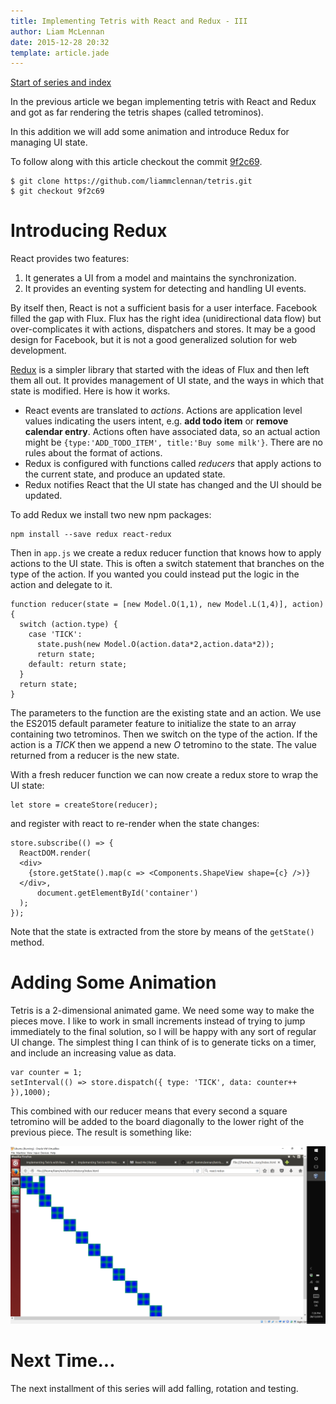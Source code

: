 ```yaml
---
title: Implementing Tetris with React and Redux - III
author: Liam McLennan
date: 2015-12-28 20:32
template: article.jade
---
```


[Start of series and index](../2015-12-22-tetris1)

In the previous article we began implementing tetris with React and Redux and got as far rendering the tetris shapes (called tetrominos).

In this addition we will add some animation and introduce Redux for managing UI state.

To follow along with this article checkout the commit [9f2c69](https://github.com/liammclennan/tetris/commit/9f2c695d4e766d03d9280f086dd5429520cd03e3).

```
$ git clone https://github.com/liammclennan/tetris.git
$ git checkout 9f2c69
```

Introducing Redux
=========

React provides two features:

1. It generates a UI from a model and maintains the synchronization.
1. It provides an eventing system for detecting and handling UI events.

By itself then, React is not a sufficient basis for a user interface. Facebook filled the gap with Flux. Flux has the right idea (unidirectional data flow) but over-complicates it with actions, dispatchers and stores. It may be a good design for Facebook, but it is not a good generalized solution for web development.

[Redux](http://redux.js.org/) is a simpler library that started with the ideas of Flux and then left them all out. It provides management of UI state, and the ways in which that state is modified. Here is how it works.

* React events are translated to *actions*. Actions are application level values indicating the users intent, e.g. **add todo item** or **remove calendar entry**. Actions often have associated data, so an actual action might be `{type:'ADD_TODO_ITEM', title:'Buy some milk'}`. There are no rules about the format of actions.
* Redux is configured with functions called *reducers* that apply actions to the current state, and produce an updated state.
* Redux notifies React that the UI state has changed and the UI should be updated.

To add Redux we install two new npm packages:

    npm install --save redux react-redux

Then in `app.js` we create a redux reducer function that knows how to apply actions to the UI state. This is often a switch statement that branches on the type of the action. If you wanted you could instead put the logic in the action and delegate to it.

```
function reducer(state = [new Model.O(1,1), new Model.L(1,4)], action) {
  switch (action.type) {
    case 'TICK':
      state.push(new Model.O(action.data*2,action.data*2));
      return state;
    default: return state;
  }
  return state;
}
```

The parameters to the function are the existing state and an action. We use the ES2015 default parameter feature to initialize the state to an array containing two tetrominos. Then we switch on the type of the action. If the action is a *TICK* then we append a new *O* tetromino to the state. The value returned from a reducer is the new state.

With a fresh reducer function we can now create a redux store to wrap the UI state:

    let store = createStore(reducer);

and register with react to re-render when the state changes:

```
store.subscribe(() => {
  ReactDOM.render(
  <div>
    {store.getState().map(c => <Components.ShapeView shape={c} />)}
  </div>,
      document.getElementById('container')
  );
});
```

Note that the state is extracted from the store by means of the `getState()` method.

Adding Some Animation
====================

Tetris is a 2-dimensional animated game. We need some way to make the pieces move. I like to work in small increments instead of trying to jump immediately to the final solution, so I will be happy with any sort of regular UI change. The simplest thing I can think of is to generate ticks on a timer, and include an increasing value as data.

```
var counter = 1;
setInterval(() => store.dispatch({ type: 'TICK', data: counter++ }),1000);
```

This combined with our reducer means that every second a square tetromino will be added to the board diagonally to the lower right of the previous piece. The result is something like:

<img src="screenshot.png" />

Next Time...
========

The next installment of this series will add falling, rotation and testing. 
